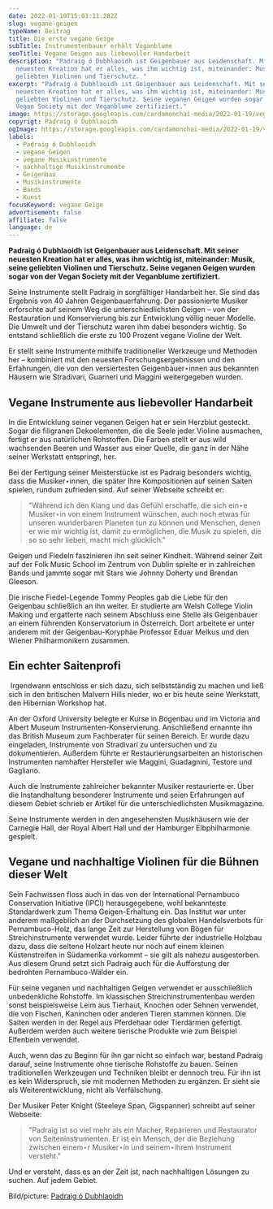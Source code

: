 ```yaml
---
date: 2022-01-19T15:03:11.282Z
slug: vegane-geigen
typeName: Beitrag
title: Die erste vegane Geige
subTitle: Instrumentenbauer erhält Veganblume
seoTitle: Vegane Geigen aus liebevoller Handarbeit
description: "Padraig ó Dubhlaoidh ist Geigenbauer aus Leidenschaft. Mit seiner
  neuesten Kreation hat er alles, was ihm wichtig ist, miteinander: Musik, seine
  geliebten Violinen und Tierschutz. "
excerpt: "Padraig ó Dubhlaoidh ist Geigenbauer aus Leidenschaft. Mit seiner
  neuesten Kreation hat er alles, was ihm wichtig ist, miteinander: Musik, seine
  geliebten Violinen und Tierschutz. Seine veganen Geigen wurden sogar von der
  Vegan Society mit der Veganblume zertifiziert."
image: https://storage.googleapis.com/cardamonchai-media/2022-01-19/vegane-geige-padraig-o-dubhlaoidh-jpg-imagine-f8f8f8_bb7448_1024_768/640.webp
copyrigt: Padraig ó Dubhlaoidh
ogImage: https://storage.googleapis.com/cardamonchai-media/2022-01-19/vegane-geige-padraig-o-dubhlaoidh-fb-png-imagine-d86828_b76d3f_1200_628/640.webp
labels:
  - Padraig ó Dubhlaoidh
  - vegane Geigen
  - vegane Musikinstrumente
  - nachhaltige Musikinstrumente
  - Geigenbau
  - Musikinstrumente
  - Bands
  - Kunst
focusKeyword: vegane Geige
advertisement: false
affiliate: false
language: de
---
```

**Padraig ó Dubhlaoidh ist Geigenbauer aus Leidenschaft. Mit seiner neuesten Kreation hat er alles, was ihm wichtig ist, miteinander: Musik, seine geliebten Violinen und Tierschutz. Seine veganen Geigen wurden sogar von der Vegan Society mit der Veganblume zertifiziert.**

Seine Instrumente stellt Padraig in sorgfältiger Handarbeit her. Sie sind das Ergebnis von 40 Jahren Geigenbauerfahrung. Der passionierte Musiker erforschte auf seinem Weg die unterschiedlichsten Geigen – von der Restauration und Konservierung bis zur Entwicklung völlig neuer Modelle. Die Umwelt und der Tierschutz waren ihm dabei besonders wichtig. So entstand schließlich die erste zu 100 Prozent vegane Violine der Welt.

Er stellt seine Instrumente mithilfe traditioneller Werkzeuge und Methoden her – kombiniert mit den neuesten Forschungsergebnissen und den Erfahrungen, die von den versiertesten Geigenbauer⋆innen aus bekannten Häusern wie Stradivari, Guarneri und Maggini weitergegeben wurden.

## Vegane Instrumente aus liebevoller Handarbeit

In die Entwicklung seiner veganen Geigen hat er sein Herzblut gesteckt. Sogar die filigranen Dekoelementen, die die Seele jeder Violine ausmachen, fertigt er aus natürlichen Rohstoffen. Die Farben stellt er aus wild wachsenden Beeren und Wasser aus einer Quelle, die ganz in der Nähe seiner Werkstatt entspringt, her.

​Bei der Fertigung seiner Meisterstücke ist es Padraig besonders wichtig, dass die Musiker⋆innen, die später Ihre Kompositionen auf seinen Saiten spielen, rundum zufrieden sind. Auf seiner Webseite schreibt er:

> "Während ich den Klang und das Gefühl erschaffe, die sich ein⋆e Musiker⋆in von einem Instrument wünschen, auch noch etwas für unseren wunderbaren Planeten tun zu können und Menschen, denen er wie mir wichtig ist, damit zu ermöglichen, die Musik zu spielen, die so so sehr lieben, macht mich glücklich."

Geigen und Fiedeln faszinieren ihn seit seiner Kindheit. Während seiner Zeit auf der Folk Music School im Zentrum von Dublin spielte er in zahlreichen Bands und jammte sogar mit Stars wie Johnny Doherty und Brendan Gleeson.
 
Die irische Fiedel-Legende Tommy Peoples gab die Liebe für den Geigenbau schließlich an ihn weiter. Er studierte am Welsh College Violin Making und ergatterte nach seinem Abschluss eine Stelle als Geigenbauer an einem führenden Konservatorium in Österreich. Dort arbeitete er unter anderem mit der Geigenbau-Koryphäe Professor Eduar Melkus und den Wiener Philharmonikern zusammen.

## Ein echter Saitenprofi
​
Irgendwann entschloss er sich dazu, sich selbstständig zu machen und ließ sich in den britischen Malvern Hills nieder, wo er bis heute seine Werkstatt, den Hibernian Workshop hat. 

An der Oxford University belegte er Kurse in Bogenbau und im Victoria and Albert Museum Instrumenten-Konservierung. Anschließend ernannte ihn das British Museum zum Fachberater für seinen Bereich. Er wurde dazu eingeladen, Instrumente von Stradivari zu untersuchen und zu dokumentieren. Außerdem führte er Restaurierungsarbeiten an historischen Instrumenten 
namhafter Hersteller wie Maggini, Guadagnini, Testore und Gagliano.

Auch die Instrumente zahlreicher bekannter Musiker restaurierte er. Über die Instandhaltung besonderer Instrumente und seien Erfahrungen auf diesem Gebiet schrieb er Artikel für die unterschiedlichsten Musikmagazine.

Seine Instrumente werden in den angesehensten Musikhäusern wie der Carnegie Hall, der Royal Albert Hall und der Hamburger Elbphilharmonie gespielt.

## Vegane und nachhaltige Violinen für die Bühnen dieser Welt

Sein Fachwissen floss auch in das von der International Pernambuco Conservation Initiative (IPCI) herausgegebene, wohl bekannteste Standardwerk zum Thema Geigen-Erhaltung ein. Das Institut war unter anderem maßgeblich an der Durchsetzung des globalen Handelsverbots für Pernambuco-Holz, das lange Zeit zur Herstellung von Bögen für Streichinstrumente verwendet wurde. Leider führte der industrielle Holzbau dazu, dass die seltene Holzart heute nur noch auf einem kleinen Küstenstreifen in Südamerika vorkommt – sie gilt als nahezu ausgestorben. Aus diesem Grund setzt sich Padraig auch für die Aufforstung der bedrohten Pernambuco-Wälder ein.

Für seine veganen und nachhaltigen Geigen verwendet er ausschließlich unbedenkliche Rohstoffe. Im klassischen Streichinstrumentenbau werden sonst beispielsweise Leim aus Tierhaut, Knochen oder Sehnen verwendet, die von Fischen, Kaninchen oder anderen Tieren stammen können. Die Saiten werden in der Regel aus Pferdehaar oder Tierdärmen gefertigt. Außerdem werden auch weitere tierische Produkte wie zum Beispiel Elfenbein verwendet.

Auch, wenn das zu Beginn für ihn gar nicht so einfach war, bestand Padraig darauf, seine Instrumente ohne tierische Rohstoffe zu bauen. Seinen traditionellen Werkzeugen und Techniken bleibt er dennoch treu. Für ihn ist es kein Widerspruch, sie mit modernen Methoden zu ergänzen. Er sieht sie als Weiterentwicklung, nicht als Verfälschung.

Der Musiker Peter Knight (Steeleye Span, Gigspanner) schreibt auf seiner Webseite:

> "Padraig ist so viel mehr als ein Macher, Reparieren und Restaurator von Seiteninstrumenten. Er ist ein Mensch, der die Beziehung zwischen einem⋆r Musiker⋆in und seinem⋆ihrem Instrument versteht."

Und er versteht, dass es an der Zeit ist, nach nachhaltigen Lösungen zu suchen. Auf jedem Gebiet.

Bild/picture: [Padraig ó Dubhlaoidh](https://www.veganviolins.com/)
